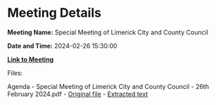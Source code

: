# Meeting Details

**Meeting Name:** Special Meeting of Limerick City and County Council

**Date and Time:** 2024-02-26 15:30:00

**[Link to Meeting](https://www.limerick.ie/council/whats-on/special-meeting-of-limerick-city-and-county-council-10)**

Files: 

Agenda - Special Meeting of Limerick City and County Council - 26th February 2024.pdf - [Original file](https://www.limerick.ie/sites/default/files/media/documents/2024-02/agenda-special-meeting-of-limerick-city-and-county-council-26th-february-2024.pdf) - [Extracted text](./Agenda%20-%20Special%20Meeting%20of%20Limerick%20City%20and%20County%20Council%20-%2026th%20February%202024.md)

